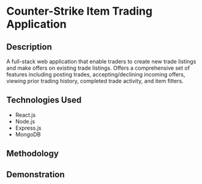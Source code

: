 # Counter-Strike Item Trading Application

## Description
A full-stack web application that enable traders to create new trade listings and make offers on existing trade listings.
Offers a comprehensive set of features including posting trades, accepting/declining incoming offers, viewing prior trading history, 
completed trade activity, and item filters.

##  Technologies Used
- React.js
- Node.js
- Express.js
- MongoDB

## Methodology

## Demonstration
